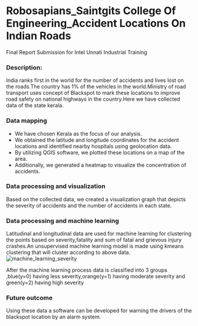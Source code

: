 # Robosapians_Saintgits College Of Engineering_Accident Locations On Indian Roads
Final Report Submission for Intel Unnati Industrial Training
### Description: 
India ranks first in the world for the number of accidents and lives lost on the roads.The country has 1% of the vehicles in the world.Ministry of road transport uses concept of Blackspot to mark these locations to improve road safety on national highways in the country.Here we have collected data of the state kerala.
### Data mapping 
* We have chosen Kerala as the focus of our analysis.
* We obtained the latitude and longitude coordinates for the accident locations and identified nearby hospitals using geolocation data.
* By utilizing QGIS software, we plotted these locations on a map of the area.
* Additionally, we generated a heatmap to visualize the concentration of accidents.

### Data processing and visualization
Based on the collected data, we created a visualization graph that depicts the severity of accidents and the number of accidents in each state.
  
### Data processing and machine learning
Latitudinal and longitudinal data are used for machine learning for clustering the points based on severity,fatality and sum of fatal and grievous injury crashes.An unsupervised machine learning model is made using kmeans clustering that will cluster according to above data.
![machine_learning_severity](https://github.com/abitalibsg/intelunnati_Robosapians/assets/133338993/7c270ca2-f3b1-4f76-9be3-38f9659204d6)

After the machine learning process data is classified into 3 groups ,blue(y=0) having less severity,orange(y=1) having moderate severity and green(y=2) having high severity

### Future outcome
Using these data a software can be developed for warning the drivers of the blackspot location by an alarm system. 
